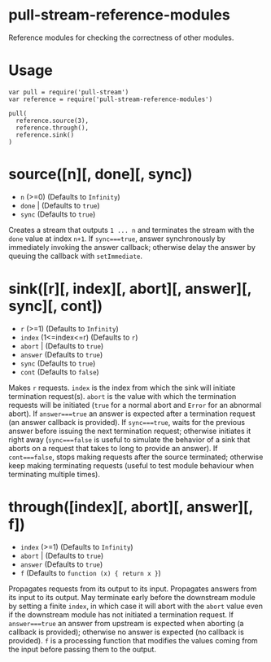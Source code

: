 # pull-stream-reference-modules

Reference modules for checking the correctness of other modules.

# Usage

````
var pull = require('pull-stream')
var reference = require('pull-stream-reference-modules')

pull(
  reference.source(3),
  reference.through(),
  reference.sink()
)

````

# source([n][, done][, sync])

* ````n````     <Number> (>=0)      (Defaults to ````Infinity````)
* ````done````  <Boolean> | <Error> (Defaults to ````true````)
* ````sync````  <Boolean>           (Defaults to ````true````)

Creates a stream that outputs ````1 ... n```` and terminates the stream with the ````done```` value at index ````n+1````. If ````sync===true````, answer synchronously by immediately invoking the answer callback; otherwise delay the answer by queuing the callback with ````setImmediate````.

# sink([r][, index][, abort][, answer][, sync][, cont])

* ````r````         <Number> (>=1)         (Defaults to ````Infinity````)
* ````index````     <Number> (1<=index<=r) (Defaults to ````r````)
* ````abort````     <Boolean> | <Error>    (Defaults to ````true````)
* ````answer````    <Boolean>              (Defaults to ````true````)
* ````sync````      <Boolean>              (Defaults to ````true````)
* ````cont````      <Boolean>              (Defaults to ````false````)

Makes ````r```` requests. ````index```` is the index from which the sink will initiate termination request(s). ````abort```` is the value with which the termination requests will be initiated (````true```` for a normal abort and ````Error```` for an abnormal abort). If ````answer===true```` an answer is expected after a termination request (an answer callback is provided). If ````sync===true````, waits for the previous answer before issuing the next termination request; otherwise initiates it right away (````sync===false```` is useful to simulate the behavior of a sink that aborts on a request that takes to long to provide an answer). If ````cont===false````, stops making requests after the source terminated; otherwise keep making terminating requests (useful to test module behaviour when terminating multiple times).

# through([index][, abort][, answer][, f])

* ````index````  <Number> (>=1)           (Defaults to ````Infinity````)
* ````abort````  <Boolean> | <Error>      (Defaults to ````true````)
* ````answer```` <Boolean>                (Defaults to ````true````)
* ````f````      <Function>               (Defaults to ````function (x) { return x }````)

Propagates requests from its output to its input. Propagates answers from its input to its output. May terminate early before the downstream module by setting a finite ````index````, in which case it will abort with the ````abort```` value even if the downstream module has not initiated a termination request. If ````answer===true```` an answer from upstream is expected when aborting (a callback is provided); otherwise no answer is expected (no callback is provided).  ````f```` is a processing function that modifies the values coming from the input before passing them to the output.

